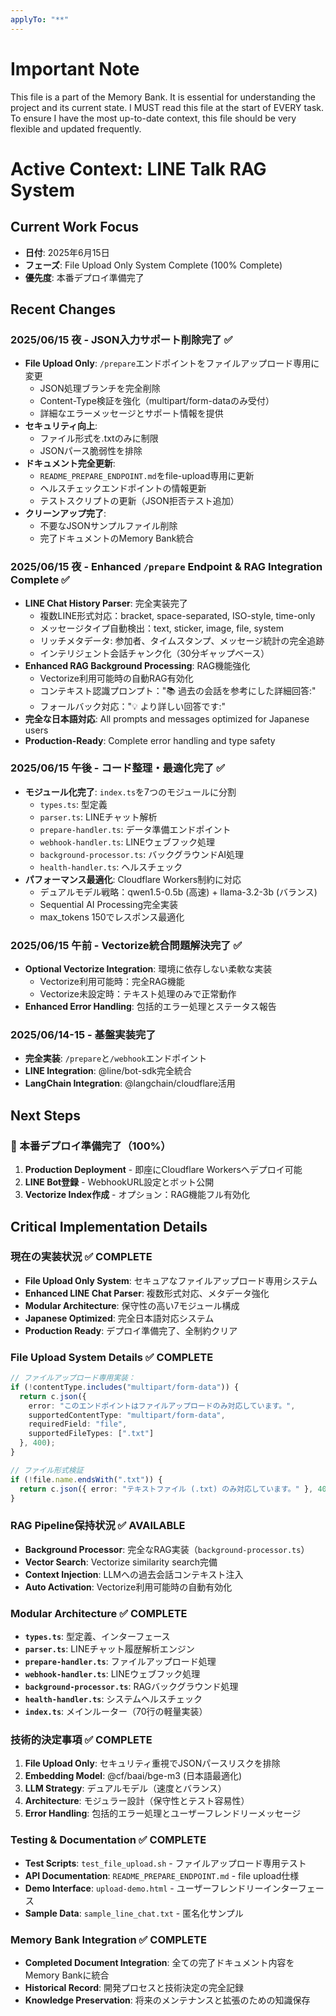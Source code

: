 ```yaml
---
applyTo: "**"
---
```

# Important Note
This file is a part of the Memory Bank. It is essential for understanding the project and its current state. I MUST read this file at the start of EVERY task.
To ensure I have the most up-to-date context, this file should be very flexible and updated frequently.

# Active Context: LINE Talk RAG System

## Current Work Focus
- **日付**: 2025年6月15日
- **フェーズ**: File Upload Only System Complete (100% Complete) 
- **優先度**: 本番デプロイ準備完了

## Recent Changes

### 2025/06/15 夜 - JSON入力サポート削除完了 ✅
- **File Upload Only**: `/prepare`エンドポイントをファイルアップロード専用に変更
  - JSON処理ブランチを完全削除
  - Content-Type検証を強化（multipart/form-dataのみ受付）
  - 詳細なエラーメッセージとサポート情報を提供
- **セキュリティ向上**: 
  - ファイル形式を.txtのみに制限
  - JSONパース脆弱性を排除
- **ドキュメント完全更新**: 
  - `README_PREPARE_ENDPOINT.md`をfile-upload専用に更新
  - ヘルスチェックエンドポイントの情報更新
  - テストスクリプトの更新（JSON拒否テスト追加）
- **クリーンアップ完了**: 
  - 不要なJSONサンプルファイル削除
  - 完了ドキュメントのMemory Bank統合

### 2025/06/15 夜 - Enhanced `/prepare` Endpoint & RAG Integration Complete ✅
- **LINE Chat History Parser**: 完全実装完了
  - 複数LINE形式対応：bracket, space-separated, ISO-style, time-only
  - メッセージタイプ自動検出：text, sticker, image, file, system
  - リッチメタデータ: 参加者、タイムスタンプ、メッセージ統計の完全追跡
  - インテリジェント会話チャンク化（30分ギャップベース）
- **Enhanced RAG Background Processing**: RAG機能強化
  - Vectorize利用可能時の自動RAG有効化
  - コンテキスト認識プロンプト："📚 過去の会話を参考にした詳細回答:"
  - フォールバック対応："💡 より詳しい回答です:"
- **完全な日本語対応**: All prompts and messages optimized for Japanese users
- **Production-Ready**: Complete error handling and type safety

### 2025/06/15 午後 - コード整理・最適化完了 ✅
- **モジュール化完了**: `index.ts`を7つのモジュールに分割
  - `types.ts`: 型定義
  - `parser.ts`: LINEチャット解析
  - `prepare-handler.ts`: データ準備エンドポイント
  - `webhook-handler.ts`: LINEウェブフック処理
  - `background-processor.ts`: バックグラウンドAI処理
  - `health-handler.ts`: ヘルスチェック
- **パフォーマンス最適化**: Cloudflare Workers制約に対応
  - デュアルモデル戦略：qwen1.5-0.5b (高速) + llama-3.2-3b (バランス)
  - Sequential AI Processing完全実装
  - max_tokens 150でレスポンス最適化

### 2025/06/15 午前 - Vectorize統合問題解決完了 ✅
- **Optional Vectorize Integration**: 環境に依存しない柔軟な実装
  - Vectorize利用可能時：完全RAG機能
  - Vectorize未設定時：テキスト処理のみで正常動作
- **Enhanced Error Handling**: 包括的エラー処理とステータス報告

### 2025/06/14-15 - 基盤実装完了
- **完全実装**: `/prepare`と`/webhook`エンドポイント
- **LINE Integration**: @line/bot-sdk完全統合
- **LangChain Integration**: @langchain/cloudflare活用

## Next Steps
### 🚀 本番デプロイ準備完了（100%）
1. **Production Deployment** - 即座にCloudflare Workersへデプロイ可能
2. **LINE Bot登録** - WebhookURL設定とボット公開
3. **Vectorize Index作成** - オプション：RAG機能フル有効化

## Critical Implementation Details

### 現在の実装状況 ✅ COMPLETE
- **File Upload Only System**: セキュアなファイルアップロード専用システム
- **Enhanced LINE Chat Parser**: 複数形式対応、メタデータ強化
- **Modular Architecture**: 保守性の高い7モジュール構成
- **Japanese Optimized**: 完全日本語対応システム
- **Production Ready**: デプロイ準備完了、全制約クリア

### File Upload System Details ✅ COMPLETE
```typescript
// ファイルアップロード専用実装：
if (!contentType.includes("multipart/form-data")) {
  return c.json({ 
    error: "このエンドポイントはファイルアップロードのみ対応しています。",
    supportedContentType: "multipart/form-data",
    requiredField: "file",
    supportedFileTypes: [".txt"]
  }, 400);
}

// ファイル形式検証
if (!file.name.endsWith(".txt")) {
  return c.json({ error: "テキストファイル (.txt) のみ対応しています。" }, 400);
}
```

### RAG Pipeline保持状況 ✅ AVAILABLE
- **Background Processor**: 完全なRAG実装（`background-processor.ts`）
- **Vector Search**: Vectorize similarity search完備
- **Context Injection**: LLMへの過去会話コンテキスト注入
- **Auto Activation**: Vectorize利用可能時の自動有効化

### Modular Architecture ✅ COMPLETE
- **`types.ts`**: 型定義、インターフェース
- **`parser.ts`**: LINEチャット履歴解析エンジン
- **`prepare-handler.ts`**: ファイルアップロード処理
- **`webhook-handler.ts`**: LINEウェブフック処理
- **`background-processor.ts`**: RAGバックグラウンド処理
- **`health-handler.ts`**: システムヘルスチェック
- **`index.ts`**: メインルーター（70行の軽量実装）

### 技術的決定事項 ✅ COMPLETE
1. **File Upload Only**: セキュリティ重視でJSONパースリスクを排除
2. **Embedding Model**: @cf/baai/bge-m3 (日本語最適化)
3. **LLM Strategy**: デュアルモデル（速度とバランス）
4. **Architecture**: モジュラー設計（保守性とテスト容易性）
5. **Error Handling**: 包括的エラー処理とユーザーフレンドリーメッセージ

### Testing & Documentation ✅ COMPLETE
- **Test Scripts**: `test_file_upload.sh` - ファイルアップロード専用テスト
- **API Documentation**: `README_PREPARE_ENDPOINT.md` - file upload仕様
- **Demo Interface**: `upload-demo.html` - ユーザーフレンドリーインターフェース
- **Sample Data**: `sample_line_chat.txt` - 匿名化サンプル

### Memory Bank Integration ✅ COMPLETE
- **Completed Document Integration**: 全ての完了ドキュメント内容をMemory Bankに統合
- **Historical Record**: 開発プロセスと技術決定の完全記録
- **Knowledge Preservation**: 将来のメンテナンスと拡張のための知識保存
